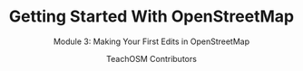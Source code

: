 ---
  audience: 
    - "high_school"
    - "community_college"
  author: "TeachOSM Contributors"
  description: "By now your students should have an OpenStreetMap account, be familiar with the OpenStreetMap interface, have located an area of interest, and are ready to map. In this module, we take control of the iD editor and learn to add geographic data to the map. At the end of this module, your students will be able to add simple features to OpenStreetMap, give those features descriptive 'tags', navigate the iD interface to personalize controls, and understand how to use iD Editor's Help facility."
  difficulty: "beginner"
  date_posted: "2021-09-03"
  osm_username: "d3netxer"
  filename: "1630682259540-Getting_Started_With_OSM_Module-3_Making_Your_First_Edits_in_OSM.pdf"
  group: ""
  layout: "project"
  preparation_time: "one_hour"
  project_time: 
    - "one_hour"
  subtitle: "Module 3: Making Your First Edits in OpenStreetMap"
  tags: 
    - "iD editor"
  thumbnail: "1630682254073-GETTING STARTED WITH OPENSTREETMAP.png"
  title: "Getting Started With OpenStreetMap"
  type: "desktop"
  url: "2021-09-03-821147"

---